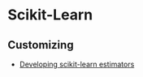# Scikit-Learn

## Customizing

* [Developing scikit-learn estimators](https://scikit-learn.org/stable/developers/develop.html)